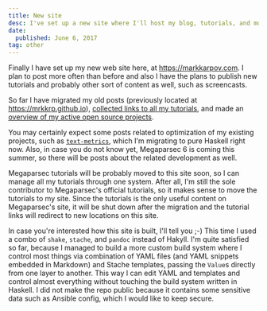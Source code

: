 ```yaml
---
title: New site
desc: I've set up a new site where I'll host my blog, tutorials, and more.
date:
  published: June 6, 2017
tag: other
---
```


Finally I have set up my new web site here, at <https://markkarpov.com>. I
plan to post more often than before and also I have the plans to publish new
tutorials and probably other sort of content as well, such as screencasts.

So far I have migrated my old posts (previously located at
<https://mrkkrp.github.io>), [collected links to all my
tutorials](/learn-haskell.html), and made an [overview of my active open
source projects](/oss.html).

You may certainly expect some posts related to optimization of my existing
projects, such as [`text-metrics`](https://github.com/mrkkrp/text-metrics),
which I'm migrating to pure Haskell right now. Also, in case you do not know
yet, Megaparsec 6 is coming this summer, so there will be posts about the
related development as well.

Megaparsec tutorials will be probably moved to this site soon, so I can
manage all my tutorials through one system. After all, I'm still the sole
contributor to Megaparsec's official tutorials, so it makes sense to move
the tutorials to my site. Since the tutorials is the only useful content on
Megaparsec's site, it will be shut down after the migration and the tutorial
links will redirect to new locations on this site.

In case you're interested how this site is built, I'll tell you ;-) This
time I used a combo of `shake`, `stache`, and `pandoc` instead of Hakyll.
I'm quite satisfied so far, because I managed to build a more custom build
system where I control most things via combination of YAML files (and YAML
snippets embedded in Markdown) and Stache templates, passing the `Value`s
directly from one layer to another. This way I can edit YAML and templates
and control almost everything without touching the build system written in
Haskell. I did not make the repo public because it contains some sensitive
data such as Ansible config, which I would like to keep secure.

